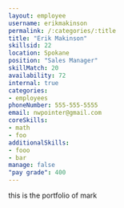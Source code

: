 ```yaml
--- 
layout: employee 
username: erikmakinson
permalink: /:categories/:title 
title: "Erik Makinson" 
skillsid: 22 
location: Spokane
position: "Sales Manager"
skillMatch: 20
availability: 72
internal: true
categories: 
- employees
phoneNumber: 555-555-5555 
email: nwpointer@gmail.com
coreSkills:
- math 
- foo
additionalSkills:
- fooo
- bar
manage: false
"pay grade": 400
---
```


this is the portfolio of mark